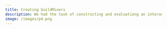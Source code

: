 ```yaml
---
title: Creating GuildMiners
description: We had the task of constructing and evaluationg an interactive, digital application with the intention of connecting people. We decided to create a mobile game using Unity and C#. We succeeded in making a working prototype of a game with multiple features. Our evaluation was done by having six participants playtest the game for a week, and then answering a questionnaire. Our findings were the game was fun to play, but we did not find the game to facilitate the theme of connecting people.
image: /images/p4.png
---
```

